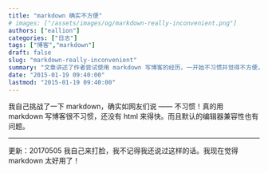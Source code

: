 ```yaml
---
title: "markdown 确实不方便"
# images: ["/assets/images/og/markdown-really-inconvenient.png"]
authors: ["eallion"]
categories: ["日志"]
tags: ["博客","markdown"]
draft: false
slug: "markdown-really-inconvenient"
summary: "文章讲述了作者尝试使用 markdown 写博客的经历，一开始不习惯并觉得不方便，但后来改变了看法，认为 markdown 很好用。"
date: "2015-01-19 09:40:00"
lastmod: "2015-01-19 09:40:00"
---
```


我自己挑战了一下 markdown，确实如网友们说 —— 不习惯！真的用 markdown 写博客很不习惯，还没有 html 来得快。而且默认的编辑器兼容性也有问题。

---

更新：20170505
我自己来打脸，我不记得我还说过这样的话。我现在觉得 markdown 太好用了！
